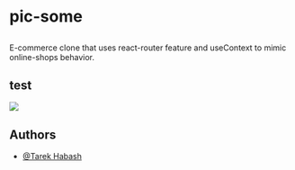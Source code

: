 # pic-some


## 
E-commerce clone that uses react-router feature and useContext to mimic online-shops behavior.

## test

![](screenshots/gif1.gif)


## Authors

- [@Tarek Habash](https://github.com/tarek797)
